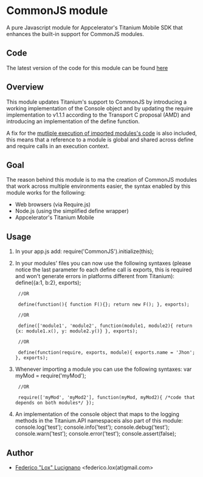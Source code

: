 CommonJS module
===============
A pure Javascript module for Appcelerator's Titanium Mobile SDK that enhances the built-in support for CommonJS modules.

Code
----
The latest version of the code for this module can be found [here](https://github.com/federico-lox/Titanium-modules/blob/master/CommonJS/src/Resources/CommonJS.js)

Overview
--------
This module updates Titanium's support to CommonJS by introducing a working implementation of the Console object and by updating the require implementation to v1.1.1 according to the Transport C proposal (AMD) and introducing an implementation of the define function.

A fix for the [mutliple execution of imported modules's code](http://jira.appcelerator.org/browse/TIMOB-4845) is also included, this means that a reference to a module is global and shared across define and require calls in an execution context.

Goal
----
The reason behind this module is to ma the creation of CommonJS modules that work across multiple environments easier, the syntax enabled by this module works for the following:

* Web browsers (via Require.js)
* Node.js (using the simplified define wrapper)
* Appcelerator's Titanium Mobile

Usage
-----
1. In your app.js add:
		require('CommonJS').initialize(this);
2. In your modules' files you can now use the following syntaxes (please notice the last parameter fo each define call is exports, this is required and won't generate errors in platforms different from Titanium):
		define({a:1, b:2}, exports);
		
		//OR
		
		define(function(){ function F(){}; return new F(); }, exports);
		
		//OR
		
		define(['module1', 'module2', function(module1, module2){ return {x: module1.x(), y: module2.y()} }, exports);
		
		//OR
		
		define(function(require, exports, module){ exports.name = 'Jhon'; }, exports);
3. Whenever importing a module you can use the following syntaxes:
		var myMod = require('myMod');
		
		//OR
		
		require(['myMod', 'myMod2'], function(myMod, myMod2){ /*code that depends on both modules*/ });
4. An implementation of the console object that maps to the logging methods in the Titanium.API namespaceis also
   part of this module:
		console.log('test');
		console.info('test');
		console.debug('test');
		console.warn('test');
		console.error('test');
		console.assert(false);

Author
------
* [Federico "Lox" Lucignano](http://plus.google.com/117046182016070432246) <federico.lox(at)gmail.com>
